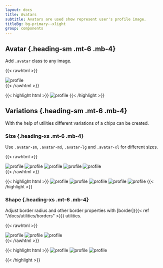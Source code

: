 ```yaml
---
layout: docs
title: Avatars
subtitle: Avatars are used show represent user's profile image.
titleBg: bg-primary--xlight
group: components
---
```


## Avatar {.heading-sm .mt-6 .mb-4}

Add `.avatar` class to any image.

{{< rawhtml >}}
<div class="d-flex flex-items-center gap-4">
	<img class="avatar" src="/images/profile.png" alt="profile"/>
</div>
{{< /rawhtml >}}

{{< highlight html >}}
<img class="avatar" src="/images/profile.png" alt="profile"/>
{{< /highlight >}}


## Variations {.heading-sm .mt-6 .mb-4}

With the help of utilities different variations of a chips can be created.

### Size {.heading-xs .mt-6 .mb-4}

Use `.avatar-sm`, `.avatar-md`,  `.avatar-lg` and `.avatar-xl` for different sizes.

{{< rawhtml >}}
<div class="d-flex flex-items-center gap-4">
	<img class="avatar avatar-sm" src="/images/profile.png" alt="profile"/>
	<img class="avatar" src="/images/profile.png" alt="profile"/>
	<img class="avatar avatar-md" src="/images/profile.png" alt="profile"/>
	<img class="avatar avatar-lg" src="/images/profile.png" alt="profile"/>
	<img class="avatar avatar-xl" src="/images/profile.png" alt="profile"/>
</div>
{{< /rawhtml >}}

{{< highlight html >}}
<img class="avatar avatar-sm" src="/images/profile.png" alt="profile"/>
<img class="avatar" src="/images/profile.png" alt="profile"/>
<img class="avatar avatar-md" src="/images/profile.png" alt="profile"/>
<img class="avatar avatar-lg" src="/images/profile.png" alt="profile"/>
<img class="avatar avatar-xl" src="/images/profile.png" alt="profile"/>
{{< /highlight >}}

### Shape {.heading-xs .mt-6 .mb-4}

Adjust border radius and other border properties with [border]({{< ref "/docs/utilities/borders" >}}) utilities.

{{< rawhtml >}}
<div class="d-flex flex-items-center gap-4 flex-wrap">
	<img class="avatar avatar-lg rounded-sm" src="/images/profile.png" alt="profile"/>
	<img class="avatar avatar-lg rounded-full" src="/images/profile.png" alt="profile"/>
	<img class="avatar avatar-lg rounded-full border-2 bd-secondary" src="/images/profile.png" alt="profile"/>
</div>
{{< /rawhtml >}}

{{< highlight html >}}
<img class="avatar avatar-lg rounded-sm" src="/images/profile.png" alt="profile"/>
<img class="avatar avatar-lg rounded-full" src="/images/profile.png" alt="profile"/>
<img class="avatar avatar-lg rounded-full border-2 bd-secondary" src="/images/profile.png" alt="profile"/>

{{< /highlight >}}
